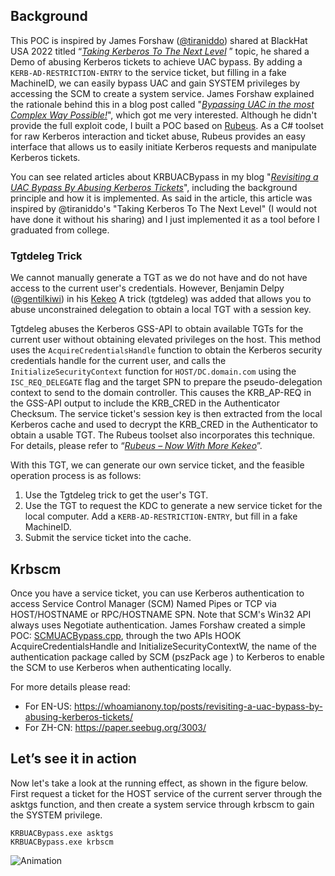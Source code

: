 ## Background

This POC is inspired by James Forshaw ([@tiraniddo](https://twitter.com/tiraniddo)) shared at BlackHat USA 2022 titled “[*Taking Kerberos To The Next Level*](https://i.blackhat.com/USA-22/Wednesday/US-22-Forshaw-Taking-Kerberos-To-The-Next-Level.pdf) ” topic, he shared a Demo of abusing Kerberos tickets to achieve UAC bypass. By adding a `KERB-AD-RESTRICTION-ENTRY` to the service ticket, but filling in a fake MachineID, we can easily bypass UAC and gain SYSTEM privileges by accessing the SCM to create a system service. James Forshaw explained the rationale behind this in a blog post called "[*Bypassing UAC in the most Complex Way Possible!*](https://www.tiraniddo.dev/2022/03/bypassing-uac-in-most-complex-way.html)", which got me very interested. Although he didn't provide the full exploit code, I built a POC based on [Rubeus](https://github.com/GhostPack/Rubeus#tgtdeleg). As a C# toolset for raw Kerberos interaction and ticket abuse, Rubeus provides an easy interface that allows us to easily initiate Kerberos requests and manipulate Kerberos tickets.

You can see related articles about KRBUACBypass in my blog "[*Revisiting a UAC Bypass By Abusing Kerberos Tickets*](https://whoamianony.top/posts/revisiting-a-uac-bypass-by-abusing-kerberos-tickets/)", including the background principle and how it is implemented. As said in the article, this article was inspired by @tiraniddo's "Taking Kerberos To The Next Level" (I would not have done it without his sharing) and I just implemented it as a tool before I graduated from college.

### Tgtdeleg Trick

We cannot manually generate a TGT as we do not have and do not have access to the current user's credentials. However, Benjamin Delpy ([@gentilkiwi](https://github.com/gentilkiwi)) in his [Kekeo](https://github.com/gentilkiwi/kekeo/blob/4fbb44ec54ff093ae0fbe4471de19681a8e71a86/kekeo/modules/kuhl_m_tgt.c#L189) A trick (tgtdeleg) was added that allows you to abuse unconstrained delegation to obtain a local TGT with a session key.

Tgtdeleg abuses the Kerberos GSS-API to obtain available TGTs for the current user without obtaining elevated privileges on the host. This method uses the `AcquireCredentialsHandle` function to obtain the Kerberos security credentials handle for the current user, and calls the `InitializeSecurityContext` function for `HOST/DC.domain.com` using the `ISC_REQ_DELEGATE` flag and the target SPN to prepare the pseudo-delegation context to send to the domain controller. This causes the KRB_AP-REQ in the GSS-API output to include the KRB_CRED in the Authenticator Checksum. The service ticket's session key is then extracted from the local Kerberos cache and used to decrypt the KRB_CRED in the Authenticator to obtain a usable TGT. The Rubeus toolset also incorporates this technique. For details, please refer to “[*Rubeus – Now With More Kekeo*](https://blog.harmj0y.net/redteaming/rubeus-now-with-more-kekeo/#tgtdeleg)”.

With this TGT, we can generate our own service ticket, and the feasible operation process is as follows:

1. Use the Tgtdeleg trick to get the user's TGT.
2. Use the TGT to request the KDC to generate a new service ticket for the local computer. Add a `KERB-AD-RESTRICTION-ENTRY`, but fill in a fake MachineID.
3. Submit the service ticket into the cache.

## Krbscm

Once you have a service ticket, you can use Kerberos authentication to access Service Control Manager (SCM) Named Pipes or TCP via HOST/HOSTNAME or RPC/HOSTNAME SPN. Note that SCM's Win32 API always uses Negotiate authentication. James Forshaw created a simple POC: [SCMUACBypass.cpp](https://gist.github.com/tyranid/c24cfd1bd141d14d4925043ee7e03c82), through the two APIs HOOK AcquireCredentialsHandle and InitializeSecurityContextW, the name of the authentication package called by SCM (pszPack age ) to Kerberos to enable the SCM to use Kerberos when authenticating locally.

For more details please read:
- For EN-US: https://whoamianony.top/posts/revisiting-a-uac-bypass-by-abusing-kerberos-tickets/
- For ZH-CN: https://paper.seebug.org/3003/

## Let’s see it in action

Now let's take a look at the running effect, as shown in the figure below. First request a ticket for the HOST service of the current server through the asktgs function, and then create a system service through krbscm to gain the SYSTEM privilege.

```console
KRBUACBypass.exe asktgs
KRBUACBypass.exe krbscm
```

![Animation](/images/Animation.gif)
